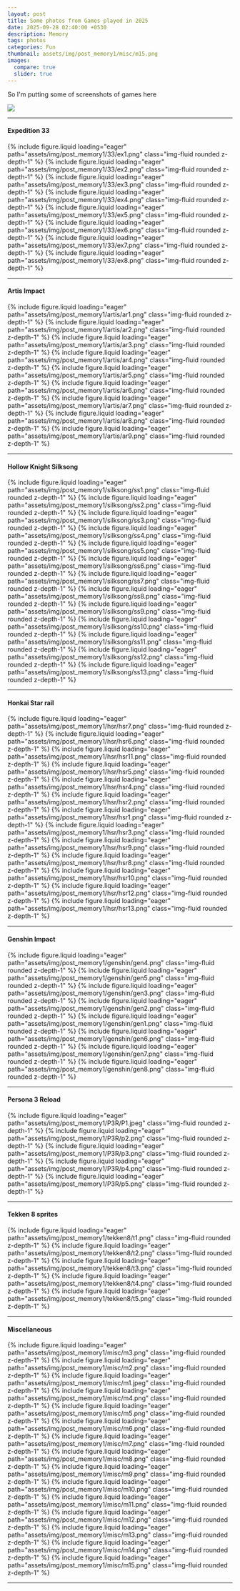```yaml
---
layout: post
title: Some photos from Games played in 2025
date: 2025-09-28 02:40:00 +0530
description: Memory
tags: photos
categories: Fun
thumbnail: assets/img/post_memory1/misc/m15.png
images:
  compare: true
  slider: true
---
```


So I'm putting some of screenshots of games here

![](https://i.imgflip.com/a7hcqk.jpg)

---

#### Expedition 33

<swiper-container keyboard="true" navigation="true" pagination="true" pagination-clickable="true" rewind="true">
  <swiper-slide>{% include figure.liquid loading="eager" path="assets/img/post_memory1/33/ex1.png" class="img-fluid rounded z-depth-1" %}</swiper-slide>
  <swiper-slide>{% include figure.liquid loading="eager" path="assets/img/post_memory1/33/ex2.png" class="img-fluid rounded z-depth-1" %}</swiper-slide>
  <swiper-slide>{% include figure.liquid loading="eager" path="assets/img/post_memory1/33/ex3.png" class="img-fluid rounded z-depth-1" %}</swiper-slide>
  <swiper-slide>{% include figure.liquid loading="eager" path="assets/img/post_memory1/33/ex4.png" class="img-fluid rounded z-depth-1" %}</swiper-slide>
  <swiper-slide>{% include figure.liquid loading="eager" path="assets/img/post_memory1/33/ex5.png" class="img-fluid rounded z-depth-1" %}</swiper-slide>
  <swiper-slide>{% include figure.liquid loading="eager" path="assets/img/post_memory1/33/ex6.png" class="img-fluid rounded z-depth-1" %}</swiper-slide>
  <swiper-slide>{% include figure.liquid loading="eager" path="assets/img/post_memory1/33/ex7.png" class="img-fluid rounded z-depth-1" %}</swiper-slide>
  <swiper-slide>{% include figure.liquid loading="eager" path="assets/img/post_memory1/33/ex8.png" class="img-fluid rounded z-depth-1" %}</swiper-slide>
</swiper-container>

---

#### Artis Impact

<swiper-container keyboard="true" navigation="true" pagination="true" pagination-clickable="true" rewind="true">
  <swiper-slide>{% include figure.liquid loading="eager" path="assets/img/post_memory1/artis/ar1.png" class="img-fluid rounded z-depth-1" %}</swiper-slide>
  <swiper-slide>{% include figure.liquid loading="eager" path="assets/img/post_memory1/artis/ar2.png" class="img-fluid rounded z-depth-1" %}</swiper-slide>
  <swiper-slide>{% include figure.liquid loading="eager" path="assets/img/post_memory1/artis/ar3.png" class="img-fluid rounded z-depth-1" %}</swiper-slide>
  <swiper-slide>{% include figure.liquid loading="eager" path="assets/img/post_memory1/artis/ar4.png" class="img-fluid rounded z-depth-1" %}</swiper-slide>
  <swiper-slide>{% include figure.liquid loading="eager" path="assets/img/post_memory1/artis/ar5.png" class="img-fluid rounded z-depth-1" %}</swiper-slide>
  <swiper-slide>{% include figure.liquid loading="eager" path="assets/img/post_memory1/artis/ar6.png" class="img-fluid rounded z-depth-1" %}</swiper-slide>
  <swiper-slide>{% include figure.liquid loading="eager" path="assets/img/post_memory1/artis/ar7.png" class="img-fluid rounded z-depth-1" %}</swiper-slide>
  <swiper-slide>{% include figure.liquid loading="eager" path="assets/img/post_memory1/artis/ar8.png" class="img-fluid rounded z-depth-1" %}</swiper-slide>
  <swiper-slide>{% include figure.liquid loading="eager" path="assets/img/post_memory1/artis/ar9.png" class="img-fluid rounded z-depth-1" %}</swiper-slide>
</swiper-container>

---

#### Hollow Knight Silksong

<swiper-container keyboard="true" navigation="true" pagination="true" pagination-clickable="true" rewind="true">
  <swiper-slide>{% include figure.liquid loading="eager" path="assets/img/post_memory1/silksong/ss1.png" class="img-fluid rounded z-depth-1" %}</swiper-slide>
  <swiper-slide>{% include figure.liquid loading="eager" path="assets/img/post_memory1/silksong/ss2.png" class="img-fluid rounded z-depth-1" %}</swiper-slide>
  <swiper-slide>{% include figure.liquid loading="eager" path="assets/img/post_memory1/silksong/ss3.png" class="img-fluid rounded z-depth-1" %}</swiper-slide>
  <swiper-slide>{% include figure.liquid loading="eager" path="assets/img/post_memory1/silksong/ss4.png" class="img-fluid rounded z-depth-1" %}</swiper-slide>
  <swiper-slide>{% include figure.liquid loading="eager" path="assets/img/post_memory1/silksong/ss5.png" class="img-fluid rounded z-depth-1" %}</swiper-slide>
  <swiper-slide>{% include figure.liquid loading="eager" path="assets/img/post_memory1/silksong/ss6.png" class="img-fluid rounded z-depth-1" %}</swiper-slide>
  <swiper-slide>{% include figure.liquid loading="eager" path="assets/img/post_memory1/silksong/ss7.png" class="img-fluid rounded z-depth-1" %}</swiper-slide>
  <swiper-slide>{% include figure.liquid loading="eager" path="assets/img/post_memory1/silksong/ss8.png" class="img-fluid rounded z-depth-1" %}</swiper-slide>
  <swiper-slide>{% include figure.liquid loading="eager" path="assets/img/post_memory1/silksong/ss9.png" class="img-fluid rounded z-depth-1" %}</swiper-slide>
  <swiper-slide>{% include figure.liquid loading="eager" path="assets/img/post_memory1/silksong/ss10.png" class="img-fluid rounded z-depth-1" %}</swiper-slide>
  <swiper-slide>{% include figure.liquid loading="eager" path="assets/img/post_memory1/silksong/ss11.png" class="img-fluid rounded z-depth-1" %}</swiper-slide>
  <swiper-slide>{% include figure.liquid loading="eager" path="assets/img/post_memory1/silksong/ss12.png" class="img-fluid rounded z-depth-1" %}</swiper-slide>
  <swiper-slide>{% include figure.liquid loading="eager" path="assets/img/post_memory1/silksong/ss13.png" class="img-fluid rounded z-depth-1" %}</swiper-slide>
</swiper-container>

---

#### Honkai Star rail

<swiper-container keyboard="true" navigation="true" pagination="true" pagination-clickable="true" rewind="true">
  <swiper-slide>{% include figure.liquid loading="eager" path="assets/img/post_memory1/hsr/hsr7.png" class="img-fluid rounded z-depth-1" %}</swiper-slide>
  <swiper-slide>{% include figure.liquid loading="eager" path="assets/img/post_memory1/hsr/hsr6.png" class="img-fluid rounded z-depth-1" %}</swiper-slide>
  <swiper-slide>{% include figure.liquid loading="eager" path="assets/img/post_memory1/hsr/hsr11.png" class="img-fluid rounded z-depth-1" %}</swiper-slide>
  <swiper-slide>{% include figure.liquid loading="eager" path="assets/img/post_memory1/hsr/hsr5.png" class="img-fluid rounded z-depth-1" %}</swiper-slide>
  <swiper-slide>{% include figure.liquid loading="eager" path="assets/img/post_memory1/hsr/hsr4.png" class="img-fluid rounded z-depth-1" %}</swiper-slide>
  <swiper-slide>{% include figure.liquid loading="eager" path="assets/img/post_memory1/hsr/hsr2.png" class="img-fluid rounded z-depth-1" %}</swiper-slide>
  <swiper-slide>{% include figure.liquid loading="eager" path="assets/img/post_memory1/hsr/hsr1.png" class="img-fluid rounded z-depth-1" %}</swiper-slide>
  <swiper-slide>{% include figure.liquid loading="eager" path="assets/img/post_memory1/hsr/hsr3.png" class="img-fluid rounded z-depth-1" %}</swiper-slide>
  <swiper-slide>{% include figure.liquid loading="eager" path="assets/img/post_memory1/hsr/hsr9.png" class="img-fluid rounded z-depth-1" %}</swiper-slide>
  <swiper-slide>{% include figure.liquid loading="eager" path="assets/img/post_memory1/hsr/hsr8.png" class="img-fluid rounded z-depth-1" %}</swiper-slide>
  <swiper-slide>{% include figure.liquid loading="eager" path="assets/img/post_memory1/hsr/hsr10.png" class="img-fluid rounded z-depth-1" %}</swiper-slide>
  <swiper-slide>{% include figure.liquid loading="eager" path="assets/img/post_memory1/hsr/hsr12.png" class="img-fluid rounded z-depth-1" %}</swiper-slide>
  <swiper-slide>{% include figure.liquid loading="eager" path="assets/img/post_memory1/hsr/hsr13.png" class="img-fluid rounded z-depth-1" %}</swiper-slide>
</swiper-container>

---

#### Genshin Impact

<swiper-container keyboard="true" navigation="true" pagination="true" pagination-clickable="true" rewind="true">
  <swiper-slide>{% include figure.liquid loading="eager" path="assets/img/post_memory1/genshin/gen4.png" class="img-fluid rounded z-depth-1" %}</swiper-slide>
  <swiper-slide>{% include figure.liquid loading="eager" path="assets/img/post_memory1/genshin/gen5.png" class="img-fluid rounded z-depth-1" %}</swiper-slide>
  <swiper-slide>{% include figure.liquid loading="eager" path="assets/img/post_memory1/genshin/gen3.png" class="img-fluid rounded z-depth-1" %}</swiper-slide>
  <swiper-slide>{% include figure.liquid loading="eager" path="assets/img/post_memory1/genshin/gen2.png" class="img-fluid rounded z-depth-1" %}</swiper-slide>
  <swiper-slide>{% include figure.liquid loading="eager" path="assets/img/post_memory1/genshin/gen1.png" class="img-fluid rounded z-depth-1" %}</swiper-slide>
  <swiper-slide>{% include figure.liquid loading="eager" path="assets/img/post_memory1/genshin/gen6.png" class="img-fluid rounded z-depth-1" %}</swiper-slide>
  <swiper-slide>{% include figure.liquid loading="eager" path="assets/img/post_memory1/genshin/gen7.png" class="img-fluid rounded z-depth-1" %}</swiper-slide>
  <swiper-slide>{% include figure.liquid loading="eager" path="assets/img/post_memory1/genshin/gen8.png" class="img-fluid rounded z-depth-1" %}</swiper-slide>
</swiper-container>

---

#### Persona 3 Reload

<swiper-container keyboard="true" navigation="true" pagination="true" pagination-clickable="true" rewind="true">
  <swiper-slide>{% include figure.liquid loading="eager" path="assets/img/post_memory1/P3R/P1.jpeg" class="img-fluid rounded z-depth-1" %}</swiper-slide>
  <swiper-slide>{% include figure.liquid loading="eager" path="assets/img/post_memory1/P3R/p2.png" class="img-fluid rounded z-depth-1" %}</swiper-slide>
  <swiper-slide>{% include figure.liquid loading="eager" path="assets/img/post_memory1/P3R/p3.png" class="img-fluid rounded z-depth-1" %}</swiper-slide>
  <swiper-slide>{% include figure.liquid loading="eager" path="assets/img/post_memory1/P3R/p4.png" class="img-fluid rounded z-depth-1" %}</swiper-slide>
  <swiper-slide>{% include figure.liquid loading="eager" path="assets/img/post_memory1/P3R/p5.png" class="img-fluid rounded z-depth-1" %}</swiper-slide>
</swiper-container>

---

#### Tekken 8 sprites 

<swiper-container keyboard="true" navigation="true" pagination="true" pagination-clickable="true" rewind="true">
  <swiper-slide>{% include figure.liquid loading="eager" path="assets/img/post_memory1/tekken8/t1.png" class="img-fluid rounded z-depth-1" %}</swiper-slide>
  <swiper-slide>{% include figure.liquid loading="eager" path="assets/img/post_memory1/tekken8/t2.png" class="img-fluid rounded z-depth-1" %}</swiper-slide>
  <swiper-slide>{% include figure.liquid loading="eager" path="assets/img/post_memory1/tekken8/t3.png" class="img-fluid rounded z-depth-1" %}</swiper-slide>
  <swiper-slide>{% include figure.liquid loading="eager" path="assets/img/post_memory1/tekken8/t4.png" class="img-fluid rounded z-depth-1" %}</swiper-slide>
  <swiper-slide>{% include figure.liquid loading="eager" path="assets/img/post_memory1/tekken8/t5.png" class="img-fluid rounded z-depth-1" %}</swiper-slide>
</swiper-container>

---

#### Miscellaneous 

<swiper-container keyboard="true" navigation="true" pagination="true" pagination-clickable="true" rewind="true">
  <swiper-slide>{% include figure.liquid loading="eager" path="assets/img/post_memory1/misc/m3.png" class="img-fluid rounded z-depth-1" %}</swiper-slide>
  <swiper-slide>{% include figure.liquid loading="eager" path="assets/img/post_memory1/misc/m2.png" class="img-fluid rounded z-depth-1" %}</swiper-slide>
  <swiper-slide>{% include figure.liquid loading="eager" path="assets/img/post_memory1/misc/m1.jpeg" class="img-fluid rounded z-depth-1" %}</swiper-slide>
  <swiper-slide>{% include figure.liquid loading="eager" path="assets/img/post_memory1/misc/m4.png" class="img-fluid rounded z-depth-1" %}</swiper-slide>
  <swiper-slide>{% include figure.liquid loading="eager" path="assets/img/post_memory1/misc/m5.png" class="img-fluid rounded z-depth-1" %}</swiper-slide>
  <swiper-slide>{% include figure.liquid loading="eager" path="assets/img/post_memory1/misc/m6.png" class="img-fluid rounded z-depth-1" %}</swiper-slide>
  <swiper-slide>{% include figure.liquid loading="eager" path="assets/img/post_memory1/misc/m7.png" class="img-fluid rounded z-depth-1" %}</swiper-slide>
  <swiper-slide>{% include figure.liquid loading="eager" path="assets/img/post_memory1/misc/m8.png" class="img-fluid rounded z-depth-1" %}</swiper-slide>
  <swiper-slide>{% include figure.liquid loading="eager" path="assets/img/post_memory1/misc/m9.png" class="img-fluid rounded z-depth-1" %}</swiper-slide>
  <swiper-slide>{% include figure.liquid loading="eager" path="assets/img/post_memory1/misc/m10.png" class="img-fluid rounded z-depth-1" %}</swiper-slide>
  <swiper-slide>{% include figure.liquid loading="eager" path="assets/img/post_memory1/misc/m11.png" class="img-fluid rounded z-depth-1" %}</swiper-slide>
  <swiper-slide>{% include figure.liquid loading="eager" path="assets/img/post_memory1/misc/m12.png" class="img-fluid rounded z-depth-1" %}</swiper-slide>
  <swiper-slide>{% include figure.liquid loading="eager" path="assets/img/post_memory1/misc/m13.png" class="img-fluid rounded z-depth-1" %}</swiper-slide>
  <swiper-slide>{% include figure.liquid loading="eager" path="assets/img/post_memory1/misc/m14.png" class="img-fluid rounded z-depth-1" %}</swiper-slide>
  <swiper-slide>{% include figure.liquid loading="eager" path="assets/img/post_memory1/misc/m15.png" class="img-fluid rounded z-depth-1" %}</swiper-slide>
</swiper-container>

---
